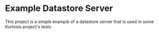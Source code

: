 Example Datastore Server
========================
This project is a simple example of a datastore server that is used in some Kurtosis project's tests
